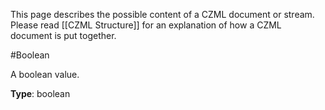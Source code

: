 This page describes the possible content of a CZML document or stream.  Please read [[CZML Structure]] for an explanation of how a CZML document is put together.

#Boolean

A boolean value.

**Type**: boolean

